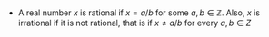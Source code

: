 - A real number $x$ is rational if $x = a/b$ for some $a, b \in \mathbb{Z}$. Also, $x$ is irrational if it is not rational, that is if $x  \neq a/b$ for every $a, b \in Z$